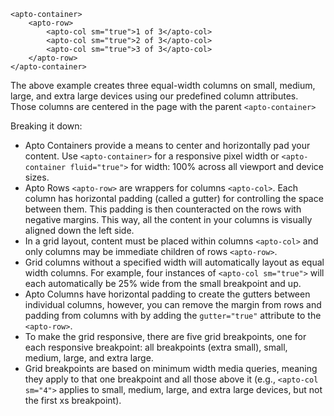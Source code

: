 ```
<apto-container>
    <apto-row>
        <apto-col sm="true">1 of 3</apto-col>
        <apto-col sm="true">2 of 3</apto-col>
        <apto-col sm="true">3 of 3</apto-col>
    </apto-row>
</apto-container>
```

The above example creates three equal-width columns on small, medium, large, and extra large devices using our predefined column attributes. Those columns are centered in the page with the parent `<apto-container>`

Breaking it down:

* Apto Containers provide a means to center and horizontally pad your content. Use `<apto-container>` for a responsive pixel width or `<apto-container fluid="true">` for width: 100% across all viewport and device sizes.
* Apto Rows `<apto-row>` are wrappers for columns `<apto-col>`. Each column has horizontal padding (called a gutter) for controlling the space between them. This padding is then counteracted on the rows with negative margins. This way, all the content in your columns is visually aligned down the left side.
* In a grid layout, content must be placed within columns `<apto-col>` and only columns may be immediate children of rows `<apto-row>`.
* Grid columns without a specified width will automatically layout as equal width columns. For example, four instances of `<apto-col sm="true">` will each automatically be 25% wide from the small breakpoint and up.
* Apto Columns have horizontal padding to create the gutters between individual columns, however, you can remove the margin from rows and padding from columns with by adding the `gutter="true"` attribute to the `<apto-row>`.
* To make the grid responsive, there are five grid breakpoints, one for each responsive breakpoint: all breakpoints (extra small), small, medium, large, and extra large.
* Grid breakpoints are based on minimum width media queries, meaning they apply to that one breakpoint and all those above it (e.g., `<apto-col sm="4">` applies to small, medium, large, and extra large devices, but not the first xs breakpoint).

